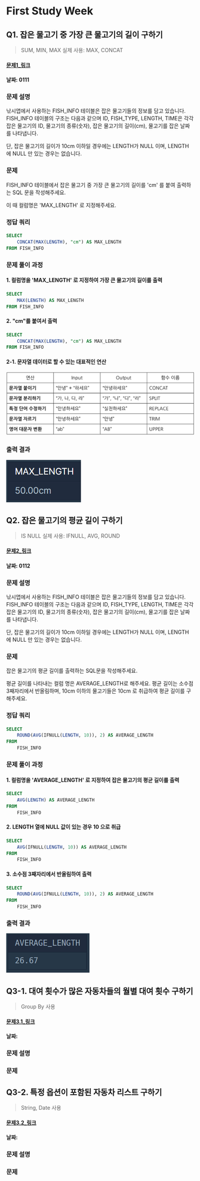 # First Study Week

## Q1. 잡은 물고기 중 가장 큰 물고기의 길이 구하기
> SUM, MIN, MAX
> 실제 사용: MAX, CONCAT

#### [문제1_링크](https://school.programmers.co.kr/learn/courses/30/lessons/298515)

#### 날짜: 0111

### 문제 설명
낚시앱에서 사용하는 FISH_INFO 테이블은 잡은 물고기들의 정보를 담고 있습니다. FISH_INFO 테이블의 구조는 다음과 같으며 ID, FISH_TYPE, LENGTH, TIME은 각각 잡은 물고기의 ID, 물고기의 종류(숫자), 잡은 물고기의 길이(cm), 물고기를 잡은 날짜를 나타냅니다.

단, 잡은 물고기의 길이가 10cm 이하일 경우에는
LENGTH가 NULL 이며, LENGTH 에 NULL 만 있는 경우는 없습니다.

### 문제
FISH_INFO 테이블에서 잡은 물고기 중 가장 큰 물고기의 길이를 'cm' 를 붙여 출력하는 SQL 문을 작성해주세요.

이 때 컬럼명은 'MAX_LENGTH' 로 지정해주세요.

### 정답 쿼리
```sql
SELECT
    CONCAT(MAX(LENGTH), "cm") AS MAX_LENGTH
FROM FISH_INFO
```

### 문제 풀이 과정

#### 1. 컬럼명을 'MAX_LENGTH' 로 지정하여 가장 큰 물고기의 길이를 출력

```sql
SELECT
    MAX(LENGTH) AS MAX_LENGTH
FROM FISH_INFO
```

#### 2. "cm"를 붙여서 출력

```sql
SELECT
    CONCAT(MAX(LENGTH), "cm") AS MAX_LENGTH
FROM FISH_INFO
```

#### 2-1. 문자열 데이터로 할 수 있는 대표적인 연산
![1.1](././img/1.1.PNG)


### 출력 결과
![1.2](././img/1.2.PNG)



## Q2. 잡은 물고기의 평균 길이 구하기
> IS NULL
> 실제 사용: IFNULL, AVG, ROUND

#### [문제2_링크](https://school.programmers.co.kr/learn/courses/30/lessons/293259)

#### 날짜: 0112

### 문제 설명
낚시앱에서 사용하는 FISH_INFO 테이블은 잡은 물고기들의 정보를 담고 있습니다. FISH_INFO 테이블의 구조는 다음과 같으며 ID, FISH_TYPE, LENGTH, TIME은 각각 잡은 물고기의 ID, 물고기의 종류(숫자), 잡은 물고기의 길이(cm), 물고기를 잡은 날짜를 나타냅니다.

단, 잡은 물고기의 길이가 10cm 이하일 경우에는
LENGTH가 NULL 이며, LENGTH 에 NULL 만 있는 경우는 없습니다.


### 문제
잡은 물고기의 평균 길이를 출력하는 SQL문을 작성해주세요.

평균 길이를 나타내는 컬럼 명은 AVERAGE_LENGTH로 해주세요.
평균 길이는 소수점 3째자리에서 반올림하며, 10cm 이하의 물고기들은 10cm 로 취급하여 평균 길이를 구해주세요.


### 정답 쿼리
```sql
SELECT
    ROUND(AVG(IFNULL(LENGTH, 10)), 2) AS AVERAGE_LENGTH
FROM
    FISH_INFO
```

### 문제 풀이 과정

#### 1. 컬럼명을 'AVERAGE_LENGTH' 로 지정하여 잡은 물고기의 평균 길이를 출력

```sql
SELECT
    AVG(LENGTH) AS AVERAGE_LENGTH
FROM
    FISH_INFO
```

#### 2. LENGTH 열에 NULL 값이 있는 경우 10 으로 취급

```sql
SELECT
    AVG(IFNULL(LENGTH, 10)) AS AVERAGE_LENGTH
FROM
    FISH_INFO
```

#### 3. 소수점 3째자리에서 반올림하여 출력

```sql
SELECT
    ROUND(AVG(IFNULL(LENGTH, 10)), 2) AS AVERAGE_LENGTH
FROM
    FISH_INFO
```

### 출력 결과
![2.1](././img/2.1.PNG)


## Q3-1. 대여 횟수가 많은 자동차들의 월별 대여 횟수 구하기
> Group By 사용

#### [문제3.1_링크](https://school.programmers.co.kr/learn/courses/30/lessons/151139)

#### 날짜:

### 문제 설명


### 문제


## Q3-2. 특정 옵션이 포함된 자동차 리스트 구하기
> String, Date 사용

#### [문제3.2_링크](https://school.programmers.co.kr/learn/courses/30/lessons/157343)

#### 날짜:

### 문제 설명


### 문제
